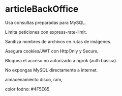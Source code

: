 # articleBackOffice

Usa consultas preparadas para MySQL.

Limita peticiones con express-rate-limit.

Sanitiza nombres de archivos en rutas de imágenes.

Asegura cookies/JWT con HttpOnly y Secure.

Bloquea el acceso no autorizado a ngrok (auth básica).

No expongas MySQL directamente a internet.


almacenamiento disco, ram, 

color fodno: #4F5E65